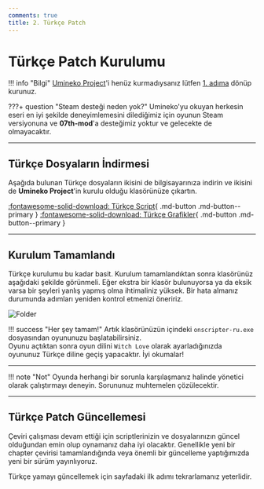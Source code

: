 ```yaml
---
comments: true
title: 2. Türkçe Patch
---
```


# Türkçe Patch Kurulumu
	
!!! info "Bilgi"
	[Umineko Project](https://umineko-project.org/en/)'i henüz kurmadıysanız lütfen [1. adıma](installation.md) dönüp kurunuz.

???+ question "Steam desteği neden yok?"
	Umineko'yu okuyan herkesin eseri en iyi şekilde deneyimlemesini dilediğimiz için oyunun Steam versiyonuna ve **07th-mod**'a desteğimiz yoktur ve gelecekte de olmayacaktır.

***

## Türkçe Dosyaların İndirmesi

Aşağıda bulunan Türkçe dosyaların ikisini de bilgisayarınıza indirin ve ikisini de **Umineko Project**'in kurulu olduğu klasörünüze çıkartın.

[:fontawesome-solid-download: Türkçe Script](https://github.com/Witch-Love/umineko-scripting-tr/releases/latest/download/umineko-tr-scripts.zip){ .md-button .md-button--primary }
[:fontawesome-solid-download: Türkçe Grafikler](https://github.com/Witch-Love/umineko-scripting-tr-files/releases/latest/download/umineko-tr-files.zip){ .md-button .md-button--primary }

***

## Kurulum Tamamlandı

Türkçe kurulumu bu kadar basit. Kurulum tamamlandıktan sonra klasörünüz aşağıdaki şekilde görünmeli. Eğer ekstra bir klasör bulunuyorsa ya da eksik varsa bir şeyleri yanlış yapmış olma ihtimaliniz yüksek. Bir hata almanız durumunda adımları yeniden kontrol etmenizi öneririz.

![Folder](https://i.imgur.com/DNmYRcC.png)

!!! success "Her şey tamam!"
	Artık klasörünüzün içindeki `onscripter-ru.exe` dosyasından oyununuzu başlatabilirsiniz.  
	Oyunu açtıktan sonra oyun dilini `Witch Love` olarak ayarladığınızda oyununuz Türkçe diline geçiş yapacaktır. İyi okumalar!

***

!!! note "Not"
	Oyunda herhangi bir sorunla karşılaşmanız halinde yönetici olarak çalıştırmayı deneyin. Sorununuz muhtemelen çözülecektir.

***

## Türkçe Patch Güncellemesi

Çeviri çalışması devam ettiği için scriptlerinizin ve dosyalarınızın güncel olduğundan emin olup oynamanız daha iyi olacaktır. Genellikle yeni bir chapter çevirisi tamamlandığında veya önemli bir güncelleme yaptığımızda yeni bir sürüm yayınlıyoruz.

Türkçe yamayı güncellemek için sayfadaki ilk adımı tekrarlamanız yeterlidir.